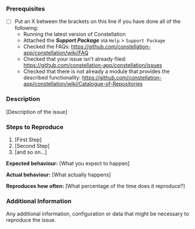 <!--

### Requirements

* Filling out the template is required. Any pull request that does not include
enough information to be reviewed in a timely manner may be closed at the
maintainers' discretion.
* Have you read Constellation's Code of Conduct? By filing an issue, you are
expected to comply with it, including treating everyone with respect:
https://github.com/constellation-app/constellation/blob/master/CODE_OF_CONDUCT.md

-->

### Prerequisites

-   ☐ Put an X between the brackets on this line if you have done all of
    the following:
    -   Running the latest version of Constellation
    -   Attached the ***Support Package*** via `Help` &gt;
        `Support Package`
    -   Checked the FAQs:
        https://github.com/constellation-app/constellation/wiki/FAQ
    -   Checked that your issue isn’t already filed:
        https://github.com/constellation-app/constellation/issues
    -   Checked that there is not already a module that provides the
        described functionality:
        https://github.com/constellation-app/constellation/wiki/Catalogue-of-Repositories

### Description

\[Description of the issue\]

### Steps to Reproduce

1.  \[First Step\]
2.  \[Second Step\]
3.  \[and so on…\]

**Expected behaviour:** \[What you expect to happen\]

**Actual behaviour:** \[What actually happens\]

**Reproduces how often:** \[What percentage of the time does it
reproduce?\]

### Additional Information

Any additional information, configuration or data that might be
necessary to reproduce the issue.
